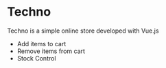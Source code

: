 # Techno
Techno is a simple online store developed with Vue.js

- Add items to cart
- Remove items from cart
- Stock Control


